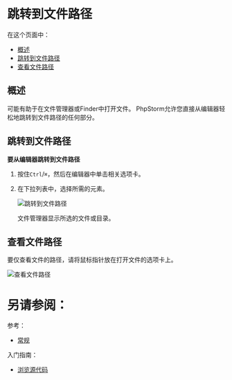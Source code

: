 # 跳转到文件路径


在这个页面中：

* [概述](#概述)
* [跳转到文件路径](#跳转到文件路径)
* [查看文件路径](#查看文件路径)


## <span id='概述'>概述</span>

可能有助于在文件管理器或Finder中打开文件。 PhpStorm允许您直接从编辑器轻松地跳转到文件路径的任何部分。


## <span id='跳转到文件路径'>跳转到文件路径</span>

**要从编辑器跳转到文件路径**
1. 按住`Ctrl`/`⌘`，然后在编辑器中单击相关选项卡。
2. 在下拉列表中，选择所需的元素。
	
	![跳转到文件路径](http://image.jellychen.cn/uploads/2017/01/ps_navigateToFilePath.png)
	
	文件管理器显示所选的文件或目录。


## <span id='查看文件路径'>查看文件路径</span>

要仅查看文件的路径，请将鼠标指针放在打开文件的选项卡上。

![查看文件路径](http://image.jellychen.cn/uploads/2017/01/ps_showFilePath.png)



# 另请参阅：

参考：

* [常规](/参考/设置参数对话框/编辑器/常规/README.md)

入门指南：

* [浏览源代码](/如何使用/常规指南/浏览源代码/README.md)